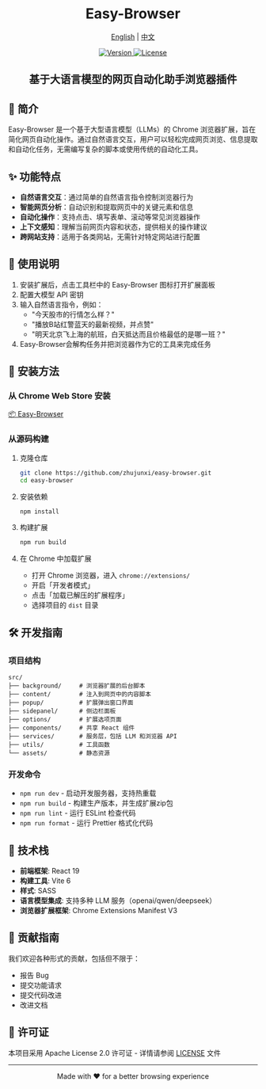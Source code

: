 <h1 align="center">Easy-Browser</h1>

<p align="center">
  <a href="README.md">English</a> | <a href="README.zh-CN.md">中文</a>
</p>

<p align="center">
  <a href="https://github.com/zhujunxi/easy-browser">
    <img src="https://img.shields.io/badge/version-0.1.1-blue.svg" alt="Version" />
  </a>
  <a href="LICENSE">
    <img src="https://img.shields.io/badge/license-Apache%202.0-green.svg" alt="License" />
  </a>
</p>

<h2 align="center">基于大语言模型的网页自动化助手浏览器插件</h2>

## 📖 简介

Easy-Browser 是一个基于大型语言模型（LLMs）的 Chrome 浏览器扩展，旨在简化网页自动化操作。通过自然语言交互，用户可以轻松完成网页浏览、信息提取和自动化任务，无需编写复杂的脚本或使用传统的自动化工具。

## ✨ 功能特点

- **自然语言交互**：通过简单的自然语言指令控制浏览器行为
- **智能网页分析**：自动识别和提取网页中的关键元素和信息
- **自动化操作**：支持点击、填写表单、滚动等常见浏览器操作
- **上下文感知**：理解当前网页内容和状态，提供相关的操作建议
- **跨网站支持**：适用于各类网站，无需针对特定网站进行配置


## 🔧 使用说明

1. 安装扩展后，点击工具栏中的 Easy-Browser 图标打开扩展面板
2. 配置大模型 API 密钥
3. 输入自然语言指令，例如：
   - "今天股市的行情怎么样？"
   - "播放B站红警蓝天的最新视频，并点赞"
   - "明天北京飞上海的航班，白天抵达而且价格最低的是哪一班？"
4. Easy-Browser会解构任务并把浏览器作为它的工具来完成任务

## 🚀 安装方法

### 从 Chrome Web Store 安装
[📦 Easy-Browser](https://chromewebstore.google.com/detail/easy-browser/lbegjmdppmjkfenknnokmoflmaldheok)

### 从源码构建

1. 克隆仓库
   ```bash
   git clone https://github.com/zhujunxi/easy-browser.git
   cd easy-browser
   ```

2. 安装依赖
   ```bash
   npm install
   ```

3. 构建扩展
   ```bash
   npm run build
   ```

4. 在 Chrome 中加载扩展
   - 打开 Chrome 浏览器，进入 `chrome://extensions/`
   - 开启「开发者模式」
   - 点击「加载已解压的扩展程序」
   - 选择项目的 `dist` 目录

## 🛠️ 开发指南

### 项目结构

```
src/
├── background/     # 浏览器扩展的后台脚本
├── content/        # 注入到网页中的内容脚本
├── popup/          # 扩展弹出窗口界面
├── sidepanel/      # 侧边栏面板
├── options/        # 扩展选项页面
├── components/     # 共享 React 组件
├── services/       # 服务层，包括 LLM 和浏览器 API
├── utils/          # 工具函数
└── assets/         # 静态资源
```

### 开发命令

- `npm run dev` - 启动开发服务器，支持热重载
- `npm run build` - 构建生产版本，并生成扩展zip包
- `npm run lint` - 运行 ESLint 检查代码
- `npm run format` - 运行 Prettier 格式化代码

## 🔌 技术栈

- **前端框架**: React 19
- **构建工具**: Vite 6
- **样式**: SASS
- **语言模型集成**: 支持多种 LLM 服务（openai/qwen/deepseek）
- **浏览器扩展框架**: Chrome Extensions Manifest V3

## 🤝 贡献指南

我们欢迎各种形式的贡献，包括但不限于：

- 报告 Bug
- 提交功能请求
- 提交代码改进
- 改进文档

## 📜 许可证

本项目采用 Apache License 2.0 许可证 - 详情请参阅 [LICENSE](LICENSE) 文件

---

<p align="center">Made with ❤️ for a better browsing experience</p>
